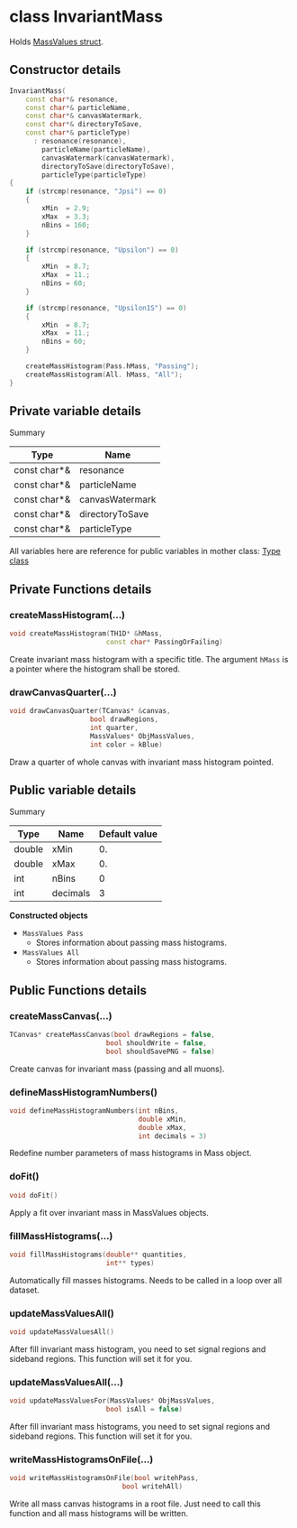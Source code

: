 # class InvariantMass

Holds [MassValues struct](MassValues.md).

## Constructor details

```cpp
InvariantMass(
    const char*& resonance,
    const char*& particleName,
    const char*& canvasWatermark,
    const char*& directoryToSave,
    const char*& particleType)
      : resonance(resonance),
        particleName(particleName),
        canvasWatermark(canvasWatermark),
        directoryToSave(directoryToSave),
        particleType(particleType)
{
    if (strcmp(resonance, "Jpsi") == 0)
    {
        xMin  = 2.9;
        xMax  = 3.3;
        nBins = 160;
    }

    if (strcmp(resonance, "Upsilon") == 0)
    {
        xMin  = 8.7;
        xMax  = 11.;
        nBins = 60;
    }

    if (strcmp(resonance, "Upsilon1S") == 0)
    {
        xMin  = 8.7;
        xMax  = 11.;
        nBins = 60;
    }

    createMassHistogram(Pass.hMass, "Passing");
    createMassHistogram(All. hMass, "All");
}
```

## Private variable details

Summary

| Type           | Name                 |
|----------------|----------------------|
| const char*&   | resonance            |
| const char*&   | particleName         |
| const char*&   | canvasWatermark      |
| const char*&   | directoryToSave      |
| const char*&   | particleType         |

All variables here are reference for public variables in mother class: [Type class](Type.md)

## Private Functions details

### createMassHistogram(...)

```cpp
void createMassHistogram(TH1D* &hMass,
                        const char* PassingOrFailing)
```

Create invariant mass histogram with a specific title. The argument `hMass` is a pointer where the histogram shall be stored.

### drawCanvasQuarter(...)

```cpp
void drawCanvasQuarter(TCanvas* &canvas,
                    bool drawRegions,
                    int quarter,
                    MassValues* ObjMassValues,
                    int color = kBlue)
```

Draw a quarter of whole canvas with invariant mass histogram pointed.

## Public variable details

Summary

| Type         | Name                 | Default value |
|--------------|----------------------|---------------|
| double       | xMin                 | 0.            |
| double       | xMax                 | 0.            |
| int          | nBins                | 0             |
| int          | decimals             | 3             |

**Constructed objects**

* `MassValues Pass`
    * Stores information about passing mass histograms.
* `MassValues All`
    * Stores information about passing mass histograms.

## Public Functions details

### createMassCanvas(...)

```cpp
TCanvas* createMassCanvas(bool drawRegions = false,
                        bool shouldWrite = false,
                        bool shouldSavePNG = false)
```

Create canvas for invariant mass (passing and all muons).

### defineMassHistogramNumbers()

```cpp
void defineMassHistogramNumbers(int nBins,
                                double xMin,
                                double xMax,
                                int decimals = 3)
```

Redefine number parameters of mass histograms in Mass object.

### doFit()

```cpp
void doFit()
```

Apply a fit over invariant mass in MassValues objects.

### fillMassHistograms(...)

```cpp
void fillMassHistograms(double** quantities,
                        int** types)
```

Automatically fill masses histograms. Needs to be called in a loop over all dataset.

### updateMassValuesAll()

```cpp
void updateMassValuesAll()
```

After fill invariant mass histogram, you need to set signal regions and sideband regions. This function will set it for you.

### updateMassValuesAll(...)

```cpp
void updateMassValuesFor(MassValues* ObjMassValues,
                        bool isAll = false)
```

After fill invariant mass histograms, you need to set signal regions and sideband regions. This function will set it for you.

### writeMassHistogramsOnFile(...)

```cpp
void writeMassHistogramsOnFile(bool writehPass,
                            bool writehAll)
```

Write all mass canvas histograms in a root file. Just need to call this function and all mass histograms will be written.
